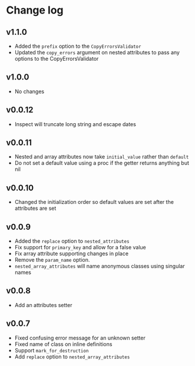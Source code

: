 # Change log

## v1.1.0

- Added the `prefix` option to the `CopyErrorsValidator`
- Updated the `copy_errors` argument on nested attributes to pass any options to the CopyErrorsValidator

## v1.0.0

- No changes

## v0.0.12

- Inspect will truncate long string and escape dates

## v0.0.11

- Nested and array attributes now take `initial_value` rather than `default`
- Do not set a default value using a proc if the getter returns anything but nil

## v0.0.10

- Changed the initialization order so default values are set after the attributes are set

## v0.0.9

- Added the `replace` option to `nested_attributes`
- Fix support for `primary_key` and allow for a false value
- Fix array attribute supporting changes in place
- Remove the `param_name` option.
- `nested_array_attributes` will name anonymous classes using singular names

## v0.0.8

- Add an attributes setter

## v0.0.7

- Fixed confusing error message for an unknown setter
- Fixed name of class on inline definitions
- Support `mark_for_destruction`
- Add `replace` option to `nested_array_attributes`

